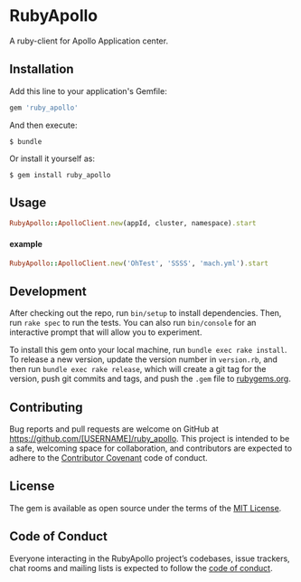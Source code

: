 # RubyApollo
A ruby-client for Apollo Application center.

## Installation

Add this line to your application's Gemfile:

```ruby
gem 'ruby_apollo'
```

And then execute:

    $ bundle

Or install it yourself as:

    $ gem install ruby_apollo

## Usage

```ruby
RubyApollo::ApolloClient.new(appId, cluster, namespace).start
```

#### example

```ruby
RubyApollo::ApolloClient.new('OhTest', 'SSSS', 'mach.yml').start
```

## Development

After checking out the repo, run `bin/setup` to install dependencies. Then, run `rake spec` to run the tests. You can also run `bin/console` for an interactive prompt that will allow you to experiment.

To install this gem onto your local machine, run `bundle exec rake install`. To release a new version, update the version number in `version.rb`, and then run `bundle exec rake release`, which will create a git tag for the version, push git commits and tags, and push the `.gem` file to [rubygems.org](https://rubygems.org).

## Contributing

Bug reports and pull requests are welcome on GitHub at https://github.com/[USERNAME]/ruby_apollo. This project is intended to be a safe, welcoming space for collaboration, and contributors are expected to adhere to the [Contributor Covenant](http://contributor-covenant.org) code of conduct.

## License

The gem is available as open source under the terms of the [MIT License](https://opensource.org/licenses/MIT).

## Code of Conduct

Everyone interacting in the RubyApollo project’s codebases, issue trackers, chat rooms and mailing lists is expected to follow the [code of conduct](https://github.com/[USERNAME]/ruby_apollo/blob/master/CODE_OF_CONDUCT.md).
